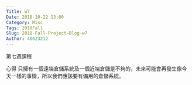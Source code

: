 ```yaml
---
Title: w7
Date: 2018-10-22 13:00
Category: Misc
Tags: 2018Fall
Slug: 2018-Fall-Project-Blog-w7
Author: 40623212
---
```


第七週課程

<!-- PELICAN_END_SUMMARY -->

心得
只擁有一個遠端倉儲系統及一個近端倉儲是不夠的，未來可能會再發生像今天一樣的事情，所以我們應該要有備用的倉儲系統。